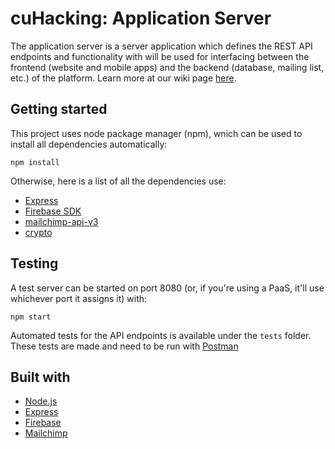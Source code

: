 # cuHacking: Application Server
The application server is a server application which defines the REST API endpoints and functionality with will be used for interfacing between the frontend (website and mobile apps) and the backend (database, mailing list, etc.) of the platform. Learn more at our wiki page [here](https://github.com/cuhacking/cuHacking-wiki/wiki/Application-Server).

## Getting started
This project uses node package manager (npm), wnich can be used to install all dependencies automatically:

`npm install`

Otherwise, here is a list of all the dependencies use:
* [Express](https://expressjs.com/)
* [Firebase SDK](https://firebase.google.com/docs/reference/js)
* [mailchimp-api-v3](https://www.npmjs.com/package/mailchimp-api-v3)
* [crypto](https://nodejs.org/api/crypto.html)

## Testing
A test server can be started on port 8080 (or, if you're using a PaaS, it'll use whichever port it assigns it) with:

`npm start`

Automated tests for the API endpoints is available under the `tests` folder. These tests are made and need to be run with [Postman](https://getpostman.com)


## Built with
* [Node.js](https://nodejs.org/en/)
* [Express](https://expressjs.com/)
* [Firebase](https://firebase.google.com/)
* [Mailchimp](https://mailchimp.com/)

